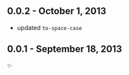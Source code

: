 0.0.2 - October 1, 2013
-----------------------
* updated `to-space-case`

0.0.1 - September 18, 2013
--------------------------
:sparkles: